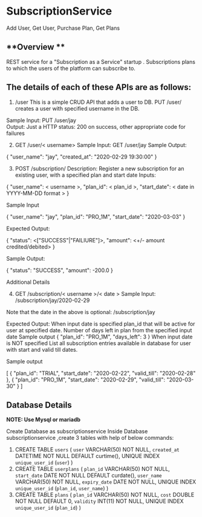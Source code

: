 # SubscriptionService
Add User, Get User, Purchase Plan, Get Plans

**Overview **
----------
REST service for a "Subscription as a Service" startup . Subscriptions plans to which the users of the platform can subscribe to. 

The details of each of these APIs are as follows: 
--------------------------------------------------
1. /user 
This is a simple CRUD API that adds a user to DB. PUT /user/ creates a user with specified username in the DB.

Sample Input: PUT /user/jay  
Output: Just a HTTP status: 200 on success, other appropriate code for failures

2. GET /user/< username> 
Sample Input: GET /user/jay 
Sample Output:

{      "user\_name": "jay",      "created\_at": "2020-02-29 19:30:00"  } 

3. POST /subscription/
 Description: Register a new subscription for an existing user, with a specified plan and start date 
Inputs:

{      "user\_name": < username >,     "plan\_id": < plan_id >,      "start\_date": < date in YYYY-MM-DD format >  } 

Sample Input

{ "user_name": "jay", "plan_id": "PRO_1M", "start_date": "2020-03-03" } 

Expected Output:

{ "status": <["SUCCESS"|"FAILIURE"]>, "amount": <+/- amount credited/debited> } 

Sample Output:

{ "status": "SUCCESS", "amount": -200.0 } 

Additional Details

4. GET /subscription/< username >/< date > 
Sample Input: 
/subscription/jay/2020-02-29

Note that the date in the above is optional: /subscription/jay

Expected Output:
When input date is specified
plan_id that will be active for user at specified date. Number of days left in plan from the specified input date 
Sample output 
{ "plan_id": "PRO_1M", "days_left": 3 }
When input date is NOT specified
List all subscription entries available in database for user with start and valid till dates.

Sample output

[      {          "plan_id": "TRIAL",          "start_date": "2020-02-22",          "valid_till": "2020-02-28"      },      {          "plan_id": "PRO_1M",          "start_date": "2020-02-29",          "valid_till": "2020-03-30"      }  ] 

**Database Details**
-------------------------
**NOTE: Use Mysql or mariadb**

Create Database as subscriptionservice
Inside Database subscriptionservice ,create 3 tables with help of below commands:
1. CREATE TABLE `users` (
	`user` VARCHAR(50) NOT NULL,
	`created_at` DATETIME NOT NULL DEFAULT curtime(),
	UNIQUE INDEX `unique_user_id` (`user`)
)
2. CREATE TABLE `userplans` (
	`plan_id` VARCHAR(50) NOT NULL,
	`start_date` DATE NOT NULL DEFAULT curdate(),
	`user_name` VARCHAR(50) NOT NULL,
	`expiry_date` DATE NOT NULL,
	UNIQUE INDEX `unique_user_id` (`plan_id`, `user_name`)
)
3. CREATE TABLE `plans` (
	`plan_id` VARCHAR(50) NOT NULL,
	`cost` DOUBLE NOT NULL DEFAULT 0,
	`validity` INT(11) NOT NULL,
	UNIQUE INDEX `unique_user_id` (`plan_id`)
)

